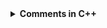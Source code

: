 <details><summary><b>Comments in C++</b></summary>

  - **Definition**
      * Comments can be used to explain C++ code, and to make it more readable. 
      * It can also be used to prevent execution when testing alternative code.
      * Comments can be singled-lined or multi-lined.
 


  1. Single-line comments start with two forward slashes (//).
 
 		```

		 // This is a comment
		cout << "Hello World!";

		 ```
 
  2. Multi-line comments start with /* and ends with */.
 
 		```

 		/* The code below will print the words Hello World!
		to the screen, and it is amazing */
		cout << "Hello World!";

 		```

</details>

